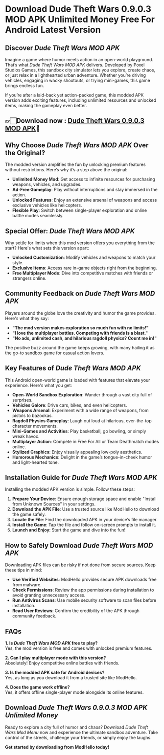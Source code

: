 # Download Dude Theft Wars 0.9.0.3 MOD APK Unlimited Money Free For Android Latest Version


## Discover *Dude Theft Wars MOD APK*

Imagine a game where humor meets action in an open-world playground. That’s what *Dude Theft Wars MOD APK* delivers. Developed by Poxel Studios Games, this sandbox city simulator lets you explore, create chaos, or just relax in a lighthearted urban adventure. Whether you’re driving vehicles, engaging in wacky shootouts, or trying mini-games, this game brings endless fun.

If you’re after a laid-back yet action-packed game, this modded APK version adds exciting features, including unlimited resources and unlocked items, making the gameplay even better.


## 👉🏻Download now : [Dude Theft Wars 0.9.0.3 MOD APK](https://modhello.com/dude-theft-wars/)🎉

## Why Choose *Dude Theft Wars MOD APK* Over the Original?

The modded version amplifies the fun by unlocking premium features without restrictions. Here’s why it’s a step above the original:

- **Unlimited Money Mod**: Get access to infinite resources for purchasing weapons, vehicles, and upgrades.
- **Ad-Free Gameplay**: Play without interruptions and stay immersed in the action.
- **Unlocked Features**: Enjoy an extensive arsenal of weapons and access exclusive vehicles like helicopters.
- **Flexible Play**: Switch between single-player exploration and online battle modes seamlessly.


## Special Offer: *Dude Theft Wars MOD APK*

Why settle for limits when this mod version offers you everything from the start? Here's what sets this version apart:

- **Unlocked Customization**: Modify vehicles and weapons to match your style.
- **Exclusive Items**: Access rare in-game objects right from the beginning.
- **Free Multiplayer Mode**: Dive into competitive matches with friends or strangers online.


## Community Feedback on *Dude Theft Wars MOD APK*

Players around the globe love the creativity and humor the game provides. Here's what they say:

- **"The mod version makes exploration so much fun with no limits!"**  
- **"I love the multiplayer battles. Competing with friends is a blast."**  
- **"No ads, unlimited cash, and hilarious ragdoll physics? Count me in!"**

The positive buzz around the game keeps growing, with many hailing it as the go-to sandbox game for casual action lovers.


## Key Features of *Dude Theft Wars MOD APK*

This Android open-world game is loaded with features that elevate your experience. Here's what you get:

- **Open-World Sandbox Exploration**: Wander through a vast city full of surprises.  
- **Vehicles Galore**: Drive cars, bikes, and even helicopters.  
- **Weapons Arsenal**: Experiment with a wide range of weapons, from pistols to bazookas.  
- **Ragdoll Physics Gameplay**: Laugh out loud at hilarious, over-the-top character movements.  
- **Mini-Games and Activities**: Play basketball, go bowling, or simply wreak havoc.  
- **Multiplayer Action**: Compete in Free For All or Team Deathmatch modes online.  
- **Stylized Graphics**: Enjoy visually appealing low-poly aesthetics.  
- **Humorous Mechanics**: Delight in the game’s tongue-in-cheek humor and light-hearted tone.


## Installation Guide for *Dude Theft Wars MOD APK*

Installing the modded APK version is simple. Follow these steps:

1. **Prepare Your Device**: Ensure enough storage space and enable "Install from Unknown Sources" in your settings.
2. **Download the APK File**: Use a trusted source like ModHello to download the game safely.
3. **Locate the File**: Find the downloaded APK in your device’s file manager.
4. **Install the Game**: Tap the file and follow on-screen prompts to install it.
5. **Launch and Enjoy**: Start the game and dive into the fun!


## How to Safely Download *Dude Theft Wars MOD APK*

Downloading APK files can be risky if not done from secure sources. Keep these tips in mind:

- **Use Verified Websites**: ModHello provides secure APK downloads free from malware.
- **Check Permissions**: Review the app permissions during installation to avoid granting unnecessary access.  
- **Run Antivirus Scans**: Use mobile security software to scan files before installation.  
- **Read User Reviews**: Confirm the credibility of the APK through community feedback.


## FAQs

**1. Is *Dude Theft Wars MOD APK* free to play?**  
Yes, the mod version is free and comes with unlocked premium features.

**2. Can I play multiplayer mode with this version?**  
Absolutely! Enjoy competitive online battles with friends.

**3. Is the modded APK safe for Android devices?**  
Yes, as long as you download it from a trusted site like ModHello.

**4. Does the game work offline?**  
Yes, it offers offline single-player mode alongside its online features.


## Download *Dude Theft Wars 0.9.0.3 MOD APK Unlimited Money*

Ready to explore a city full of humor and chaos? Download *Dude Theft Wars Mod Menu* now and experience the ultimate sandbox adventure. Take control of the streets, challenge your friends, or simply enjoy the laughs.  

**Get started by downloading from ModHello today!**

